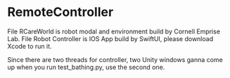 # RemoteController

File RCareWorld is robot modal and environment build by Cornell Emprise Lab.
File Robot Controller is IOS App build by SwiftUI, please download Xcode to 
run it.

Since there are two threads for controller, two Unity windows ganna come up 
when you run test_bathing.py, use the second one.


